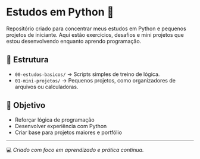 # Estudos em Python 🐍

Repositório criado para concentrar meus estudos em Python e pequenos projetos de iniciante.
Aqui estão exercícios, desafios e mini projetos que estou desenvolvendo enquanto aprendo programação.

## 📂 Estrutura
- `00-estudos-basicos/` → Scripts simples de treino de lógica.
- `01-mini-projetos/` → Pequenos projetos, como organizadores de arquivos ou calculadoras.

## 🎯 Objetivo
- Reforçar lógica de programação
- Desenvolver experiência com Python
- Criar base para projetos maiores e portfólio

---
💻 *Criado com foco em aprendizado e prática contínua.*
